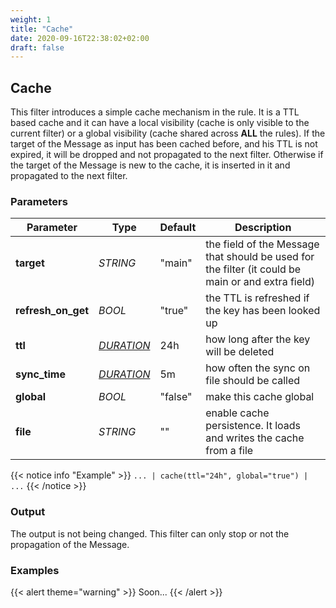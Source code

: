 ```yaml
---
weight: 1
title: "Cache"
date: 2020-09-16T22:38:02+02:00
draft: false
---
```


## Cache

This filter introduces a simple cache mechanism in the rule. It is a TTL based cache and it can have a local visibility (cache is only visible to the current filter) or a global visibility (cache shared across **ALL** the rules).
If the target of the Message as input has been cached before, and his TTL is not expired, it will be dropped and not propagated to the next filter. 
Otherwise if the target of the Message is new to the cache, it is inserted in it and propagated to the next filter.

### Parameters

 | Parameter | Type | Default | Description 
 | --- | --- | --- | --- |
 | **target** | _STRING_ | "main" | the field of the Message that should be used for the filter (it could be main or and extra field) |
 | **refresh_on_get** | _BOOL_ | "true" | the TTL is refreshed if the key has been looked up |
 | **ttl** | _[DURATION](https://golang.org/pkg/time/#ParseDuration)_ | 24h | how long after the key will be deleted |
 | **sync_time** | _[DURATION](https://golang.org/pkg/time/#ParseDuration)_ | 5m | how often the sync on file should be called |
 | **global** | _BOOL_ | "false" | make this cache global |
 | **file** | _STRING_ | "" | enable cache persistence. It loads and writes the cache from a file |
 
{{< notice info "Example" >}} 
`... | cache(ttl="24h", global="true") | ...`
{{< /notice >}}

### Output

The output is not being changed. This filter can only stop or not the propagation of the Message.

### Examples

{{< alert theme="warning" >}}
Soon...
{{< /alert >}} 